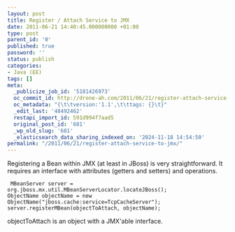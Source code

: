 ```yaml
---
layout: post
title: Register / Attach Service to JMX
date: 2011-06-21 14:40:45.000000000 +01:00
type: post
parent_id: '0'
published: true
password: ''
status: publish
categories:
- Java (EE)
tags: []
meta:
  _publicize_job_id: '5181426973'
  oc_commit_id: http://drone-ah.com/2011/06/21/register-attach-service-to-jmx/1308663651
  oc_metadata: "{\t\tversion:'1.1',\t\ttags: {}\t}"
  _edit_last: '48492462'
  restapi_import_id: 591d994f7aad5
  original_post_id: '681'
  _wp_old_slug: '681'
  _elasticsearch_data_sharing_indexed_on: '2024-11-18 14:54:50'
permalink: "/2011/06/21/register-attach-service-to-jmx/"
---
```


Registering a Bean within JMX (at least in JBoss) is very
straightforward. It requires an interface with attributes (getters and
setters) and operations.

` MBeanServer server = org.jboss.mx.util.MBeanServerLocator.locateJBoss();`\
`ObjectName objectName = new ObjectName("jboss.cache:service=TcpCacheServer");`\
`server.registerMBean(objectToAttach, objectName);`

objectToAttach is an object with a JMX\'able interface.
